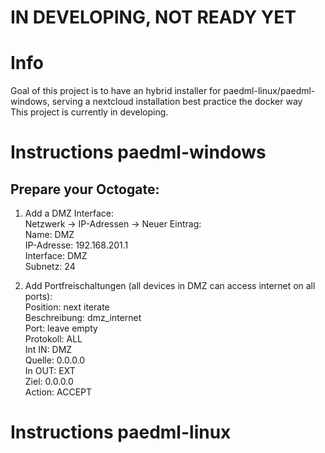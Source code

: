# IN DEVELOPING, NOT READY YET

# Info
Goal of this project is to have an hybrid installer for paedml-linux/paedml-windows, serving a nextcloud installation best practice the docker way  
This project is currently in developing. 

# Instructions paedml-windows
## Prepare your Octogate:
1. Add a DMZ Interface:  
Netzwerk -> IP-Adressen -> Neuer Eintrag:   
Name: DMZ  
IP-Adresse: 192.168.201.1  
Interface: DMZ  
Subnetz: 24

2. Add Portfreischaltungen (all devices in DMZ can access internet on all ports):  
Position: next iterate  
Beschreibung: dmz_internet  
Port: leave empty  
Protokoll: ALL  
Int IN: DMZ  
Quelle: 0.0.0.0  
In OUT: EXT  
Ziel: 0.0.0.0  
Action: ACCEPT



# Instructions paedml-linux

